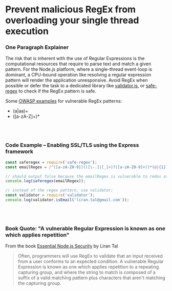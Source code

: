 # Prevent malicious RegEx from overloading your single thread execution

### One Paragraph Explainer

The risk that is inherent with the use of Regular Expressions is the computational resources that require to parse text and match a given pattern. For the Node.js platform, where a single-thread event-loop is dominant, a CPU-bound operation like resolving a regular expression pattern will render the application unresponsive.
Avoid RegEx when possible or defer the task to a dedicated library like [validator.js](https://github.com/chriso/validator.js), or [safe-regex](https://github.com/substack/safe-regex) to check if the RegEx pattern is safe.

Some [OWASP examples](https://www.owasp.org/index.php/Regular_expression_Denial_of_Service_-_ReDoS) for vulnerable RegEx patterns:
* (a|aa)+
* ([a-zA-Z]+)*

<br/><br/>

### Code Example – Enabling SSL/TLS using the Express framework

```javascript
const saferegex = require('safe-regex');
const emailRegex = /^([a-zA-Z0-9])(([\-.]|[_]+)?([a-zA-Z0-9]+))*(@){1}[a-z0-9]+[.]{1}(([a-z]{2,3})|([a-z]{2,3}[.]{1}[a-z]{2,3}))$/;

// should output false because the emailRegex is vulnerable to redos attacks
console.log(saferegex(emailRegex));

// instead of the regex pattern, use validator:
const validator = require('validator');
console.log(validator.isEmail('liran.tal@gmail.com'));
```

<br/><br/>

### Book Quote: "A vulnerable Regular Expression is known as one which applies repetition"

From the book [Essential Node.js Security](https://leanpub.com/nodejssecurity) by Liran Tal
> Often, programmers will use RegEx to validate that an input received from a user conforms to an expected condition. A vulnerable Regular Expression is known as one which applies repetition to a repeating capturing group, and where the string to match is composed of a suffix of a valid matching pattern plus characters that aren't matching the capturing group.

